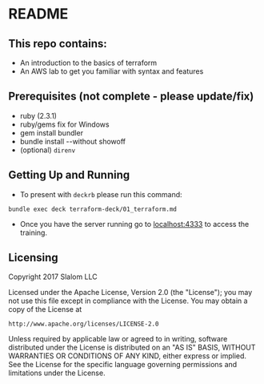 # README #

## This repo contains:
- An introduction to the basics of terraform
- An AWS lab to get you familiar with syntax and features

## Prerequisites (not complete - please update/fix)
- ruby (2.3.1)
- ruby/gems fix for Windows
- gem install bundler
- bundle install --without showoff
- (optional) `direnv`

## Getting Up and Running
- To present with `deckrb` please run this command:

```
bundle exec deck terraform-deck/01_terraform.md
```

- Once you have the server running go to [localhost:4333](http://localhost:4333) to access the training.

Licensing
---------
Copyright 2017 Slalom LLC

Licensed under the Apache License, Version 2.0 (the "License");
you may not use this file except in compliance with the License.
You may obtain a copy of the License at

    http://www.apache.org/licenses/LICENSE-2.0

Unless required by applicable law or agreed to in writing, software
distributed under the License is distributed on an "AS IS" BASIS,
WITHOUT WARRANTIES OR CONDITIONS OF ANY KIND, either express or implied.
See the License for the specific language governing permissions and
limitations under the License.
